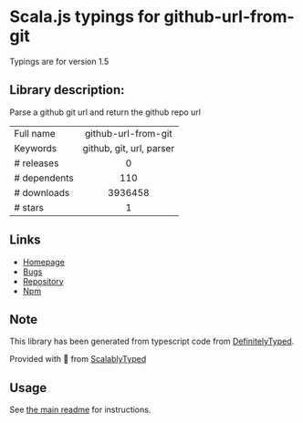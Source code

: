 
# Scala.js typings for github-url-from-git

Typings are for version 1.5

## Library description:
Parse a github git url and return the github repo url

|                    |                 |
| ------------------ | :-------------: |
| Full name          | github-url-from-git |
| Keywords           | github, git, url, parser |
| # releases         | 0 |
| # dependents       | 110 |
| # downloads        | 3936458 |
| # stars            | 1 |

## Links
- [Homepage](https://github.com/visionmedia/node-github-url-from-git#readme)
- [Bugs](https://github.com/visionmedia/node-github-url-from-git/issues)
- [Repository](https://github.com/visionmedia/node-github-url-from-git)
- [Npm](https://www.npmjs.com/package/github-url-from-git)
    


## Note
This library has been generated from typescript code from [DefinitelyTyped](https://definitelytyped.org).

Provided with :purple_heart: from [ScalablyTyped](https://github.com/oyvindberg/ScalablyTyped)

## Usage
See [the main readme](../../readme.md) for instructions.


